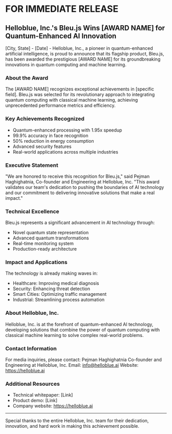 # FOR IMMEDIATE RELEASE

## Helloblue, Inc.'s Bleu.js Wins [AWARD NAME] for Quantum-Enhanced AI Innovation

[City, State] - [Date] - Helloblue, Inc., a pioneer in quantum-enhanced artificial intelligence, is proud to announce that its flagship product, Bleu.js, has been awarded the prestigious [AWARD NAME] for its groundbreaking innovations in quantum computing and machine learning.

### About the Award
The [AWARD NAME] recognizes exceptional achievements in [specific field]. Bleu.js was selected for its revolutionary approach to integrating quantum computing with classical machine learning, achieving unprecedented performance metrics and efficiency.

### Key Achievements Recognized
- Quantum-enhanced processing with 1.95x speedup
- 99.9% accuracy in face recognition
- 50% reduction in energy consumption
- Advanced security features
- Real-world applications across multiple industries

### Executive Statement
"We are honored to receive this recognition for Bleu.js," said Pejman Haghighatnia, Co-founder and Engineering at Helloblue, Inc. "This award validates our team's dedication to pushing the boundaries of AI technology and our commitment to delivering innovative solutions that make a real impact."

### Technical Excellence
Bleu.js represents a significant advancement in AI technology through:
- Novel quantum state representation
- Advanced quantum transformations
- Real-time monitoring system
- Production-ready architecture

### Impact and Applications
The technology is already making waves in:
- Healthcare: Improving medical diagnosis
- Security: Enhancing threat detection
- Smart Cities: Optimizing traffic management
- Industrial: Streamlining process automation

### About Helloblue, Inc.
Helloblue, Inc. is at the forefront of quantum-enhanced AI technology, developing solutions that combine the power of quantum computing with classical machine learning to solve complex real-world problems.

### Contact Information
For media inquiries, please contact:
Pejman Haghighatnia
Co-founder and Engineering at Helloblue, Inc.
Email: info@helloblue.ai
Website: https://helloblue.ai

### Additional Resources
- Technical whitepaper: [Link]
- Product demo: [Link]
- Company website: https://helloblue.ai

---

Special thanks to the entire Helloblue, Inc. team for their dedication, innovation, and hard work in making this achievement possible.
